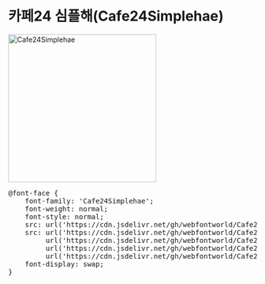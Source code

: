 # 카페24 심플해(Cafe24Simplehae)

<a href="https://wess.tistory.com" target="_blank">
    <img src="https://webfontworld.github.io/Cafe24Simplehae/Cafe24Simplehae.jpg" alt="Cafe24Simplehae" style="width:300px">
</a>
<pre>
@font-face {
    font-family: 'Cafe24Simplehae';
    font-weight: normal;
    font-style: normal;
    src: url('https://cdn.jsdelivr.net/gh/webfontworld/Cafe24Simplehae/Cafe24Simplehae.eot');
    src: url('https://cdn.jsdelivr.net/gh/webfontworld/Cafe24Simplehae/Cafe24Simplehae.eot?#iefix') format('embedded-opentype'),
         url('https://cdn.jsdelivr.net/gh/webfontworld/Cafe24Simplehae/Cafe24Simplehae.woff2') format('woff2'),
         url('https://cdn.jsdelivr.net/gh/webfontworld/Cafe24Simplehae/Cafe24Simplehae.woff') format('woff'),
         url('https://cdn.jsdelivr.net/gh/webfontworld/Cafe24Simplehae/Cafe24Simplehae.ttf') format("truetype");
    font-display: swap;
}
</pre>
